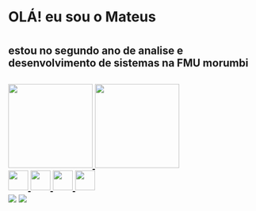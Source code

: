 <h1>OLÁ! eu sou o Mateus<h1/>
<h2>estou no segundo ano de analise e desenvolvimento de sistemas na FMU morumbi<h2/>
 <a href="https://github.com/dalik1">
  <img height="170em" src="https://github-readme-stats.vercel.app/api?username=dalik1&show_icons=true&theme=dark&include_all_commits=true&count_private=true"backgroundcolor="blue"/>
  <img height="170em" src="https://github-readme-stats.vercel.app/api/top-langs/?username=dalik1&layout=compact&langs_count=7&theme=dark"/>
</div>
<div><img src="https://cdn.jsdelivr.net/gh/devicons/devicon/icons/c/c-original.svg" height="40" width="40"/>
<img src="https://cdn.jsdelivr.net/gh/devicons/devicon/icons/html5/html5-original.svg" height="40" width="40"/>
<img src="https://cdn.jsdelivr.net/gh/devicons/devicon/icons/css3/css3-original.svg" height="40" width="40"/>
<img src="https://cdn.jsdelivr.net/gh/devicons/devicon/icons/microsoftsqlserver/microsoftsqlserver-plain.svg" height="40" width="40"/><div/>
 
 <div><a href="https://www.linkedin.com/in/mateus-s-oliveira-aa7015221/" target="_blank"><img src="https://img.shields.io/badge/-LinkedIn-%230077B5?style=for-the-badge&logo=linkedin&logoColor=white" target="_blank"></a>
 <a href = "mailto:mateusmateu17@gmail.com"><img src="https://img.shields.io/badge/Gmail-D14836?style=for-the-badge&logo=gmail&logoColor=white" target="_blank"></a><div/>

 
